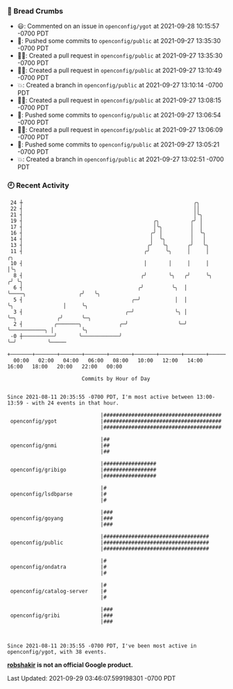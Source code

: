 ### 🍞 Bread Crumbs

 * 😃: Commented on an issue in `openconfig/ygot` at 2021-09-28 10:15:57 -0700 PDT
 * 🚢: Pushed some commits to `openconfig/public` at 2021-09-27 13:35:30 -0700 PDT
 * ✍🏼: Created a pull request in `openconfig/public` at 2021-09-27 13:35:30 -0700 PDT
 * ✍🏼: Created a pull request in `openconfig/public` at 2021-09-27 13:10:49 -0700 PDT
 * 💥: Created a branch in `openconfig/public` at 2021-09-27 13:10:14 -0700 PDT
 * ✍🏼: Created a pull request in `openconfig/public` at 2021-09-27 13:08:15 -0700 PDT
 * 🚢: Pushed some commits to `openconfig/public` at 2021-09-27 13:06:54 -0700 PDT
 * ✍🏼: Created a pull request in `openconfig/public` at 2021-09-27 13:06:09 -0700 PDT
 * 🚢: Pushed some commits to `openconfig/public` at 2021-09-27 13:05:21 -0700 PDT
 * 💥: Created a branch in `openconfig/public` at 2021-09-27 13:02:51 -0700 PDT

### 🕘 Recent Activity
```
 24 ┼                                                       ╭╮
 22 ┤                                                       ││
 21 ┤                                                       │╰╮
 19 ┤                                          ╭╮          ╭╯ │
 17 ┤                                          │╰╮         │  │
 16 ┤                                         ╭╯ │         │  ╰╮
 14 ┤                                         │  ╰╮        │   │
 13 ┤                                        ╭╯   ╰╮      ╭╯   ╰╮
 11 ┤                                       ╭╯     ╰╮     │     │                         ╭╮
 10 ┤                                       │       │     │     │                         │╰╮
  8 ┤                                      ╭╯       ╰╮   ╭╯     ╰╮                       ╭╯ ╰╮
  6 ┤                                     ╭╯         ╰╮  │       ╰────╮                 ╭╯   ╰╮
  5 ┤                                   ╭─╯           │  │            ╰╮                │     ╰╮
  3 ┤                                 ╭─╯             ╰╮ │             ╰─╮             ╭╯      ╰─╮
  2 ┤          ╭───────╮            ╭─╯                ╰─╯               ╰───────────╮ │         ╰╮
 -0 ┼──────────╯       ╰────────────╯                                                ╰─╯          ╰─────
    +───────+───────+───────+───────+───────+───────+───────+───────+───────+───────+───────+───────+────
  00:00   02:00   04:00   06:00   08:00   10:00   12:00   14:00   16:00   18:00   20:00   22:00   00:00   

						Commits by Hour of Day


Since 2021-08-11 20:35:55 -0700 PDT, I'm most active between 13:00-13:59 - with 24 events in that hour.

```



```
                              |######################################
 openconfig/ygot              |######################################
                              |######################################

                              |##
 openconfig/gnmi              |##
                              |##

                              |#################
 openconfig/gribigo           |#################
                              |#################

                              |#
 openconfig/lsdbparse         |#
                              |#

                              |###
 openconfig/goyang            |###
                              |###

                              |##################################
 openconfig/public            |##################################
                              |##################################

                              |#
 openconfig/ondatra           |#
                              |#

                              |#
 openconfig/catalog-server    |#
                              |#

                              |###
 openconfig/gribi             |###
                              |###



Since 2021-08-11 20:35:55 -0700 PDT, I've been most active in openconfig/ygot, with 38 events.

```
**[robshakir](mailto:robjs@google.com) is not an official Google product.**  


Last Updated: 2021-09-29 03:46:07.599198301 -0700 PDT
